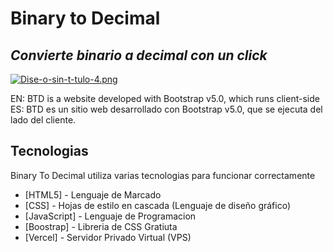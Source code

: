 # Binary to Decimal
## _Convierte binario a decimal con un click_
[![Dise-o-sin-t-tulo-4.png](https://i.postimg.cc/7YgbqgB7/Dise-o-sin-t-tulo-4.png)](https://postimg.cc/PP5d48nr)


EN: BTD is a website developed with Bootstrap v5.0, which runs client-side
ES: BTD es un sitio web desarrollado con Bootstrap v5.0, que se ejecuta del lado del cliente.
## Tecnologias

Binary To Decimal utiliza varias tecnologias para funcionar correctamente 

- [HTML5] - Lenguaje de Marcado
- [CSS] - Hojas de estilo en cascada (Lenguaje de diseño gráfico)
- [JavaScript] - Lenguaje de Programacion
- [Boostrap] - Libreria de CSS Gratiuta
- [Vercel] - Servidor Privado Virtual (VPS)
